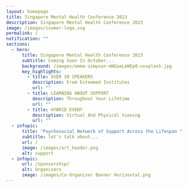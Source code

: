 ```yaml
---
layout: homepage
title: Singapore Mental Health Conference 2023
description: Singapore Mental Health Conference 2023
image: /images/isomer-logo.svg
permalink: /
notification: ""
sections:
  - hero:
      title: Singapore Mental Health Conference 2023
      subtitle: Coming Soon In October...
      background: /images/emma-simpson-mNGaaLeWEp0-unsplash.jpg
      key_highlights:
        - title: OVER 30 SPEAKERS
          description: From Esteemed Institutes
          url: ""
        - title: LEARNING ABOUT SUPPORT
          description: Throughout Your Lifetime
          url: ""
        - title: HYBRID EVENT
          description: Virtual And Physical Viewing
          url: ""
  - infopic:
      title: "Psychosocial Network of Support Across the Lifespan "
      subtitle: let's talk about...
      url: /
      image: /images/art_header.png
      alt: support
  - infopic:
      url: /sponsorship/
      alt: Organisers
      image: /images/Co-Organiser Banner Horizontal.png
---
```

